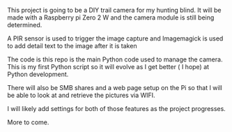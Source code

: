 This project is going to be a DIY trail camera for my hunting blind. It will be made with a Raspberry pi Zero 2 W and the camera module is still being determined.

A PIR sensor is used to trigger the image capture and Imagemagick is used to add detail text to the image after it is taken

The code is this repo is the main Python code used to manage the camera. This is my first Python script so it will evolve as I get better ( I hope) at Python development.

There will also be SMB shares and a web page setup on the Pi so that I will be able to look at and retrieve the pictures via WIFI.

I will likely add settings for both of those features as the project progresses.

More to come.
